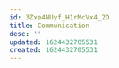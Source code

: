 ```yaml
---
id: 3Zxe4NUyf_H1rMcVx4_2D
title: Communication
desc: ''
updated: 1624432705531
created: 1624432705531
---
```


